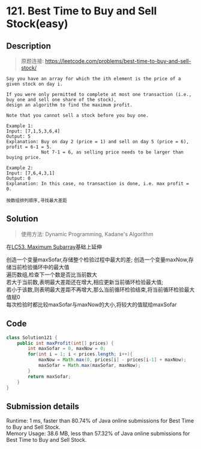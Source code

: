 # 121. Best Time to Buy and Sell Stock(easy)

## Description
> 原题连接: https://leetcode.com/problems/best-time-to-buy-and-sell-stock/

```
Say you have an array for which the ith element is the price of a given stock on day i.

If you were only permitted to complete at most one transaction (i.e., buy one and sell one share of the stock),
design an algorithm to find the maximum profit.

Note that you cannot sell a stock before you buy one.

Example 1:
Input: [7,1,5,3,6,4]
Output: 5
Explanation: Buy on day 2 (price = 1) and sell on day 5 (price = 6), profit = 6-1 = 5.
             Not 7-1 = 6, as selling price needs to be larger than buying price.
             
Example 2:
Input: [7,6,4,3,1]
Output: 0
Explanation: In this case, no transaction is done, i.e. max profit = 0.

按数组排列顺序,寻找最大差距

```


## Solution
> 使用方法: Dynamic Programming, Kadane's Algorithm

在[LC53. Maximum Subarray](https://leetcode.com/problems/maximum-subarray/)基础上延伸

创造一个变量maxSofar,存储整个检验过程中最大的差; 创造一个变量maxNow,存储当前检验循环中的最大值                      
遍历数组,检查下一个数是否比当前数大                                                                                
若大于当前数,表明最大差距还在增大,相应更新当前循环检验最大值;                                                
若小于该数,则表明最大差距不再增大,那么当前循环检验结束,将当前循环检验最大值赋0                                             
每次检验时都比较maxSofar与maxNow的大小,将较大的值赋给maxSofar



## Code

```java
class Solution121 {
    public int maxProfit(int[] prices) {
        int maxSofar = 0, maxNow = 0;
        for(int i = 1; i < prices.length; i++){
            maxNow = Math.max(0, prices[i] - prices[i-1] + maxNow);
            maxSofar = Math.max(maxSofar, maxNow);
        }
        return maxSofar;
    }
}
```

## Submission details
Runtime: 1 ms, faster than 80.74% of Java online submissions for Best Time to Buy and Sell Stock.                          
Memory Usage: 38.6 MB, less than 57.32% of Java online submissions for Best Time to Buy and Sell Stock.
